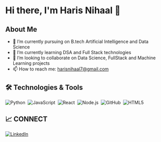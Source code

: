# Hi there,  I'm Haris Nihaal  👋

## About Me

- 🔭 I’m currently pursuing on B.tech Artificial Intelligence and Data Science
- 🌱 I’m currently learning DSA and Full Stack technologies
- 👯 I’m looking to collaborate on Data Science, FullStack and Machine Learning projects
- 📫 How to reach me: harisnihaal7@gmail.com

## 🛠️ Technologies & Tools

![Python](https://img.shields.io/badge/-Python-05122A?style=flat&logo=python)&nbsp;
![JavaScript](https://img.shields.io/badge/-JavaScript-05122A?style=flat&logo=javascript)&nbsp;
![React](https://img.shields.io/badge/-React-05122A?style=flat&logo=react)&nbsp;
![Node.js](https://img.shields.io/badge/-Node.js-05122A?style=flat&logo=node.js)&nbsp;
![GitHub](https://img.shields.io/badge/-GitHub-05122A?style=flat&logo=github)&nbsp;
![HTML5](https://img.shields.io/badge/-HTML5-05122A?style=flat&logo=html5)&nbsp;

## 📈 CONNECT
[![LinkedIn](https://img.shields.io/badge/LinkedIn-0077B5?style=flat&logo=linkedin&logoColor=white)](https://www.linkedin.com/in/haris-nihaal-1a76771b0/)
